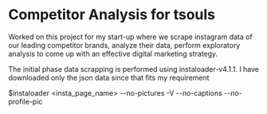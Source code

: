 # Competitor Analysis for tsouls

Worked on this project for my start-up where we scrape instagram data of our leading competitor brands, analyze their data, perform exploratory analysis to come up with an effective digital marketing strategy.

The initial phase data scrapping is performed using instaloader-v4.1.1. I have downloaded only the json data since that fits my requirement

$instaloader <insta_page_name> --no-pictures -V --no-captions --no-profile-pic
